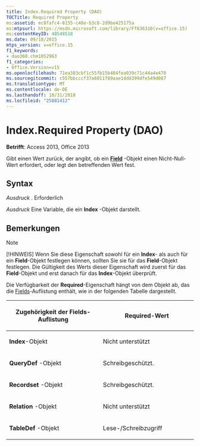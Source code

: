```yaml
---
title: Index.Required Property (DAO)
TOCTitle: Required Property
ms:assetid: ec8fafc4-8155-c48e-b3c8-2d9be425175a
ms:mtpsurl: https://msdn.microsoft.com/library/Ff836310(v=office.15)
ms:contentKeyID: 48548518
ms.date: 09/18/2015
mtps_version: v=office.15
f1_keywords:
- dao360.chm1052963
f1_categories:
- Office.Version=v15
ms.openlocfilehash: 71ea383cbf1c55fb15b484fea039c71c44a4e470
ms.sourcegitcommit: c557bbcccf37a6011f89aae1ddd399dfe549d087
ms.translationtype: MT
ms.contentlocale: de-DE
ms.lasthandoff: 10/31/2018
ms.locfileid: "25881412"
---
```

# <a name="indexrequired-property-dao"></a>Index.Required Property (DAO)


**Betrifft**: Access 2013, Office 2013

Gibt einen Wert zurück, der angibt, ob ein **[Field](field-object-dao.md)** -Objekt einen Nicht-Null-Wert erfordert, oder legt den betreffenden Wert fest.

## <a name="syntax"></a>Syntax

*Ausdruck* . Erforderlich

*Ausdruck* Eine Variable, die ein **Index** -Objekt darstellt.

## <a name="remarks"></a>Bemerkungen


> [!NOTE]
> <P>[!HINWEIS] Wenn Sie diese Eigenschaft sowohl für ein <STRONG>Index</STRONG>- als auch für ein <STRONG>Field</STRONG>-Objekt festlegen können, sollten Sie sie für das <STRONG>Field</STRONG>-Objekt festlegen. Die Gültigkeit des Werts dieser Eigenschaft wird zuerst für das <STRONG>Field</STRONG>-Objekt und erst danach für das <STRONG>Index</STRONG>-Objekt überprüft.</P>



Die Verfügbarkeit der **Required**-Eigenschaft hängt von dem Objekt ab, das die [Fields](fields-collection-dao.md)-Auflistung enthält, wie in der folgenden Tabelle dargestellt.

<table>
<colgroup>
<col style="width: 50%" />
<col style="width: 50%" />
</colgroup>
<thead>
<tr class="header">
<th><p>Zugehörigkeit der Fields-Auflistung</p></th>
<th><p>Required-Wert</p></th>
</tr>
</thead>
<tbody>
<tr class="odd">
<td><p><strong>Index</strong>-Objekt</p></td>
<td><p>Nicht unterstützt</p></td>
</tr>
<tr class="even">
<td><p><strong>QueryDef</strong> -Objekt</p></td>
<td><p>Schreibgeschützt.</p></td>
</tr>
<tr class="odd">
<td><p><strong>Recordset</strong> -Objekt</p></td>
<td><p>Schreibgeschützt.</p></td>
</tr>
<tr class="even">
<td><p><strong>Relation</strong> -Objekt</p></td>
<td><p>Nicht unterstützt</p></td>
</tr>
<tr class="odd">
<td><p><strong>TableDef</strong> -Objekt</p></td>
<td><p>Lese-/Schreibzugriff</p></td>
</tr>
</tbody>
</table>

